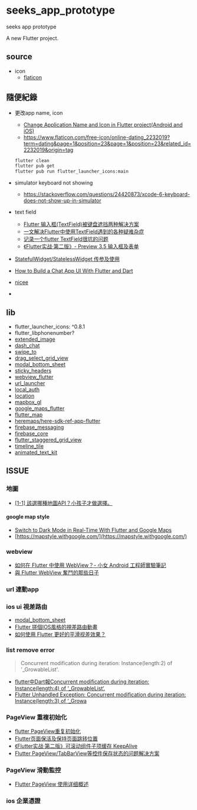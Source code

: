 # seeks_app_prototype

seeks app prototype

A new Flutter project.
## source

- icon
  - [flaticon](https://www.flaticon.com/)

## 隨便紀錄

- 更改app name, icon
  - [Change Application Name and Icon in Flutter project(Android and iOS)](https://medium.com/@vaibhavi.rana99/change-application-name-and-icon-in-flutter-bebbec297c57)
  - https://www.flaticon.com/free-icon/online-dating_2232019?term=dating&page=1&position=23&page=1&position=23&related_id=2232019&origin=tag
  ```sh
  flutter clean
  flutter pub get
  flutter pub run flutter_launcher_icons:main 
  ```
- simulator keyboard not showing
  - https://stackoverflow.com/questions/24420873/xcode-6-keyboard-does-not-show-up-in-simulator
- text field
  - [Flutter 输入框(TextField)被键盘遮挡两种解决方案](https://blog.csdn.net/jia635/article/details/118307091)
  - [一文解决Flutter中使用TextField遇到的各种疑难杂症](https://blog.csdn.net/wapchief/article/details/119452704?spm=1001.2101.3001.6650.14&utm_medium=distribute.pc_relevant.none-task-blog-2%7Edefault%7EBlogCommendFromBaidu%7Edefault-14.showsourcetag&depth_1-utm_source=distribute.pc_relevant.none-task-blog-2%7Edefault%7EBlogCommendFromBaidu%7Edefault-14.showsourcetag)
  - [记录一个flutter TextField很坑的问题](https://blog.csdn.net/u013095264/article/details/98884630?spm=1001.2101.3001.6650.11&utm_medium=distribute.pc_relevant.none-task-blog-2%7Edefault%7ECTRLIST%7Edefault-11.showsourcetag&depth_1-utm_source=distribute.pc_relevant.none-task-blog-2%7Edefault%7ECTRLIST%7Edefault-11.showsourcetag)
  - [《Flutter实战·第二版》- Preview 3.5 输入框及表单](https://book.flutterchina.club/chapter3/input_and_form.html#_3-5-1-textfield)
- [StatefulWidget/StatelessWidget 传参及使用](https://blog.csdn.net/weixin_42322441/article/details/109237716)
- [How to Build a Chat App UI With Flutter and Dart](https://www.freecodecamp.org/news/build-a-chat-app-ui-with-flutter/)

- [nicee](https://www.nicee.tw/)
- 

## lib
- flutter_launcher_icons: ^0.8.1
- flutter_libphonenumber?
- [extended_image](https://pub.dev/packages/extended_image)
- [dash_chat](https://pub.dev/packages/dash_chat)
- [swipe_to](https://pub.dev/packages/swipe_to)
- [drag_select_grid_view](https://pub.dev/packages/drag_select_grid_view)
- [modal_bottom_sheet](https://pub.flutter-io.cn/packages/modal_bottom_sheet)
- [sticky_headers](https://pub.dev/packages/sticky_headers)
- [webview_flutter](https://pub.dev/packages/webview_flutter/install)
- [url_launcher](https://pub.dev/packages/url_launcher)
- [local_auth](https://pub.dev/packages/local_auth)
- [location](https://pub.dev/packages/location)
- [mapbox_gl](https://pub.dev/packages/mapbox_gl)
- [google_maps_flutter](https://pub.dev/packages/google_maps_flutter)
- [flutter_map](https://pub.dev/packages/flutter_map)
- [heremaps/here-sdk-ref-app-flutter](https://github.com/heremaps/here-sdk-ref-app-flutter)
- [firebase_messaging](https://pub.dev/packages/firebase_messaging)
- [firebase_core](https://pub.dev/packages/firebase_core)
- [flutter_staggered_grid_view](https://pub.dev/packages/flutter_staggered_grid_view)
- [timeline_tile](https://pub.dev/packages/timeline_tile)
- [animated_text_kit](https://pub.dev/packages/animated_text_kit)

## ISSUE




### 地圖
- [[1-1] 該選哪種地圖API？小孩子才做選擇。](https://ithelp.ithome.com.tw/articles/10238282)

#### google map style
- [Switch to Dark Mode in Real-Time With Flutter and Google Maps](https://medium.com/swlh/switch-to-dark-mode-in-real-time-with-flutter-and-google-maps-f0f080cd72e9)
- [https://mapstyle.withgoogle.com/](https://mapstyle.withgoogle.com/)

### webview
- [如何在 Flutter 中使用 WebView？- 小女 Android 工程師實驗筆記](https://chloe-thhsu.medium.com/%E5%A6%82%E4%BD%95%E5%9C%A8-flutter-%E4%B8%AD%E4%BD%BF%E7%94%A8-webview-%E5%B0%8F%E5%A5%B3-android-%E5%B7%A5%E7%A8%8B%E5%B8%AB%E5%AF%A6%E9%A9%97%E7%AD%86%E8%A8%98-75969b36abba)
- [與 Flutter WebView 奮鬥的那些日子](https://danielkao.medium.com/%E8%88%87-flutter-webview-%E5%A5%AE%E9%AC%A5%E7%9A%84%E6%95%85%E4%BA%8B-a353f0094734)

### url 連動app

### ios ui 視差路由
- [modal_bottom_sheet](https://pub.flutter-io.cn/packages/modal_bottom_sheet)
- [Flutter 搓個IOS風格的視差路由動畫](https://www.gushiciku.cn/pl/aJj7/zh-tw)
- [如何使用 Flutter 更好的平滑视差效果？](https://rtcdeveloper.agora.io/t/topic/20581)

### list remove error
> Concurrent modification during iteration: Instance(length:2) of '_GrowableList'.
- [flutter中Dart報Concurrent modification during iteration: Instance(length:4) of ‘_GrowableList‘.](https://www.796t.com/article.php?id=207788)
- [Flutter Unhandled Exception: Concurrent modification during iteration: Instance(length:3) of ‘_Growa](https://blog.csdn.net/zl18603543572/article/details/107553183)

### PageView 重複初始化
- [flutter PageView重复初始化](https://blog.csdn.net/qq_24523279/article/details/107026842)
- [Flutter页面保活及保持页面跳转位置](https://juejin.cn/post/6844903823710879758)
- [《Flutter实战·第二版》可滚动组件子项缓存 KeepAlive](https://book.flutterchina.club/chapter6/keepalive.html)
- [Flutter PageView/TabBarView等控件保存状态的问题解决方案](https://blog.csdn.net/GYBIN02/article/details/106524679)
### PageView 滑動監控
- [Flutter PageView 使用详细概述](https://juejin.cn/post/6894992574437425159)


### ios 企業憑證

